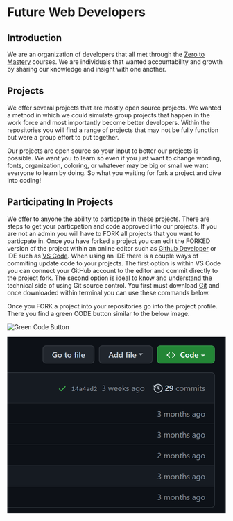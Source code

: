 # Future Web Developers

## Introduction
We are an organization of developers that all met through the [Zero to Mastery](https://zerotomastery.io/) courses. We are individuals that wanted accountability and growth by sharing our knowledge and insight with one another. 

## Projects
We offer several projects that are mostly open source projects. We wanted a method in which we could simulate group projects that happen in the work force and most importantly become better developers. Within the repositories you will find a range of projects that may not be fully function but were a group effort to put together. 

Our projects are open source so your input to better our projects is possible. We want you to learn so even if you just want to change wording, fonts, organization, coloring, or whatever may be big or small we want everyone to learn by doing. So what you waiting for fork a project and dive into coding!

## Participating In Projects
We offer to anyone the ability to particpate in these projects. There are 
steps to get your particpation and code approved into our projects. If you are not an admin you will have to FORK all projects that you want to particpate in. Once you have forked a project you can edit the FORKED version of the project within an online editor such as [Github Developer](https://github.dev/github/dev) or IDE such as [VS Code](https://code.visualstudio.com/). When using an IDE there is a couple ways of commiting update code to your projects. The first option is within VS Code you can connect your GitHub account to the editor and commit directly to the project fork. The second option is ideal to know and understand the technical side of using Git source control. You first must download [Git](https://git-scm.com/downloads) and once downloaded within terminal you can use these commands below. 

Once you FORK a project into your repositories go into the project profile. There you find a green CODE button similar to the below image.

![Green Code Button](Future-Web-Developers/.github/profile/codegithub.png)

<img src="codegithub.png">
